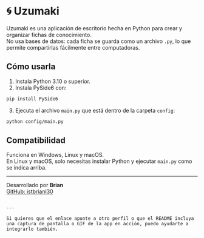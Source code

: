 # 🌀 Uzumaki

Uzumaki es una aplicación de escritorio hecha en Python para crear y organizar fichas de conocimiento.  
No usa bases de datos: cada ficha se guarda como un archivo `.py`, lo que permite compartirlas fácilmente entre computadoras.

## Cómo usarla

1. Instala Python 3.10 o superior.
2. Instala PySide6 con:

```bash
pip install PySide6
```

3. Ejecuta el archivo `main.py` que está dentro de la carpeta `config`:

```bash
python config/main.py
```

## Compatibilidad

Funciona en Windows, Linux y macOS.  
En Linux y macOS, solo necesitas instalar Python y ejecutar `main.py` como se indica arriba.

---

Desarrollado por **Brian**  
[GitHub: istbrianl30](https://github.com/istbrianl30)
```

---

Si quieres que el enlace apunte a otro perfil o que el README incluya una captura de pantalla o GIF de la app en acción, puedo ayudarte a integrarlo también.

